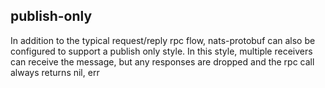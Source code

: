 publish-only
-------

In addition to the typical request/reply rpc flow, nats-protobuf can also
be configured to support a publish only style.  In this style, multiple
receivers can receive the message, but any responses are dropped and the
rpc call always returns nil, err
